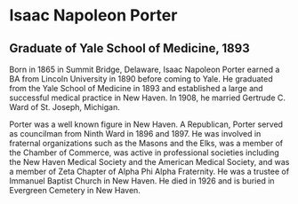 # Isaac Napoleon Porter
## Graduate of Yale School of Medicine, 1893
Born in 1865 in Summit Bridge, Delaware, Isaac Napoleon Porter earned a BA from Lincoln University in 1890 before coming to Yale. He graduated from the Yale School of Medicine in 1893 and established a large and successful medical practice in New Haven. In 1908, he married Gertrude C. Ward of St. Joseph, Michigan. 

Porter was a well known figure in New Haven. A Republican, Porter served as councilman from Ninth Ward in 1896 and 1897. He was involved in fraternal organizations such as the Masons and the Elks, was a member of the Chamber of Commerce, was active in professional societies including the New Haven Medical Society and the American Medical Society, and was a member of Zeta Chapter of Alpha Phi Alpha Fraternity. He was a trustee of Immanuel Baptist Church in New Haven. He died in 1926 and is buried in Evergreen Cemetery in New Haven.
